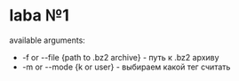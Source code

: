 # laba №1

available arguments:

- -f or --file {path to .bz2 archive} - путь к .bz2 архиву
- -m or --mode {k or user} - выбираем какой тег считать